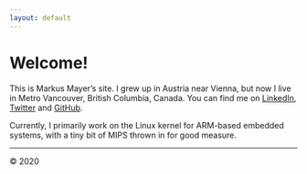 ```yaml
---
layout: default
---
```


# Welcome!

This is Markus Mayer&#8217;s site. I grew up in Austria near Vienna,
but now I live in Metro Vancouver, British Columbia, Canada. You can find me
on [LinkedIn](http://ca.linkedin.com/in/mmayer/),
[Twitter](http://twitter.com/mm75) and [GitHub](http://github.com/mmayer/).

Currently, I primarily work on the Linux kernel for ARM-based embedded
systems, with a tiny bit of MIPS thrown in for good measure.

* * *

&copy; 2020
